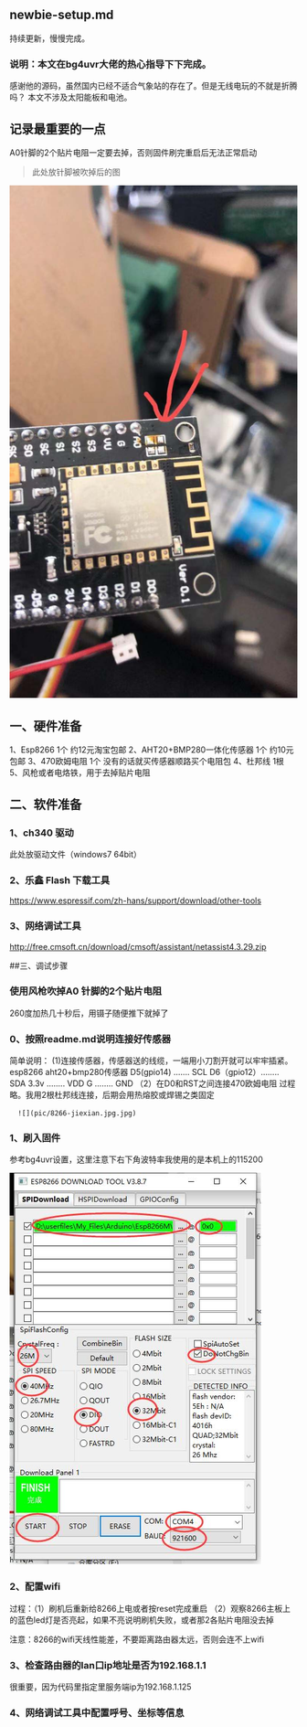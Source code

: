 ## newbie-setup.md
持续更新，慢慢完成。
### 说明：本文在bg4uvr大佬的热心指导下下完成。
感谢他的源码，虽然国内已经不适合气象站的存在了。但是无线电玩的不就是折腾吗？
本文不涉及太阳能板和电池。
## 记录最重要的一点
A0针脚的2个贴片电阻一定要去掉，否则固件刷完重启后无法正常启动
> 此处放针脚被吹掉后的图 
 
  ![](pic/8266-A0.jpg)


## 一、硬件准备
1、Esp8266 1个 约12元淘宝包邮
2、AHT20+BMP280一体化传感器 1个 约10元包邮
3、470欧姆电阻 1个 没有的话就买传感器顺路买个电阻包
4、杜邦线 1根
5、风枪或者电烙铁，用于去掉贴片电阻
## 二、软件准备
### 1、ch340 驱动
此处放驱动文件（windows7 64bit）
### 2、乐鑫 Flash 下载工具
https://www.espressif.com/zh-hans/support/download/other-tools
### 3、网络调试工具
http://free.cmsoft.cn/download/cmsoft/assistant/netassist4.3.29.zip

##三、调试步骤
### 使用风枪吹掉A0 针脚的2个贴片电阻
260度加热几十秒后，用镊子随便推下就掉了

### 0、按照readme.md说明连接好传感器
简单说明：
 (1)连接传感器，传感器送的线缆，一端用小刀割开就可以牢牢插紧。
    esp8266              aht20+bmp280传感器
    D5(gpio14) .......     SCL
    D6（gpio12）........    SDA
    3.3v    ........       VDD
    G       ........       GND
 （2）在D0和RST之间连接470欧姆电阻
    过程略。我用2根杜邦线连接，后期会用热熔胶或焊锡之类固定
     
     
      ![](pic/8266-jiexian.jpg.jpg)


### 1、刷入固件
参考bg4uvr设置，这里注意下右下角波特率我使用的是本机上的115200

![](pic/2.jpg)

### 2、配置wifi
过程：（1）刷机后重新给8266上电或者按reset完成重启
     （2）观察8266主板上的蓝色led灯是否亮起，如果不亮说明刷机失败，或者那2各贴片电阻没去掉

注意：8266的wifi天线性能差，不要距离路由器太远，否则会连不上wifi

### 3、检查路由器的lan口ip地址是否为192.168.1.1
很重要，因为代码里指定里服务端ip为192.168.1.125

### 4、网络调试工具中配置呼号、坐标等信息
